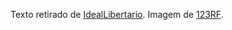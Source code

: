 Texto retirado de [IdealLibertario](https://ideallibertario.wordpress.com/2016/09/15/atividade-bancaria). Imagem de [123RF](https://www.123rf.com/photo_46904588_businessman-walking-road-a-lot-of-money.html).